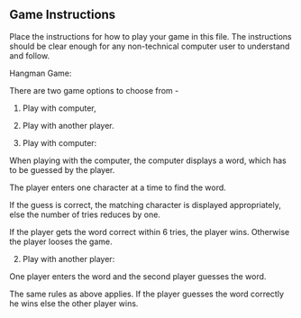 ## Game Instructions

Place the instructions for how to play your game in this file.  The instructions should be clear 
enough for any non-technical computer user to understand and follow.

Hangman Game:
 
 There are two game options to choose from - 
 1. Play with computer, 
 2. Play with another player.
 
 1. Play with computer: 
 
 When playing with the computer, the computer displays a word, which has to be guessed by the player.
 
 The player enters one character at a time to find the word. 
 
 If the guess is correct, the matching character is displayed appropriately, else the number of tries 
 reduces by one.
 
 If the player gets the word correct within 6 tries, the player wins. Otherwise the player looses the game.
 
 2. Play with another player:
 
 One player enters the word and the second player guesses the word.
 
 The same rules as above applies. If the player guesses the word correctly he wins else the other player wins.
  


